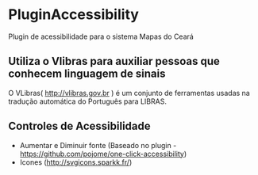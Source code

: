 # PluginAccessibility
Plugin de acessibilidade para o sistema Mapas do Ceará


## Utiliza o Vlibras para auxiliar pessoas que conhecem linguagem de sinais 
O VLibras( http://vlibras.gov.br ) é um conjunto de ferramentas usadas na tradução automática do Português para LIBRAS.


## Controles de Acessibilidade
- Aumentar e Diminuir fonte (Baseado no plugin - https://github.com/pojome/one-click-accessibility)
- Icones (http://svgicons.sparkk.fr/)
